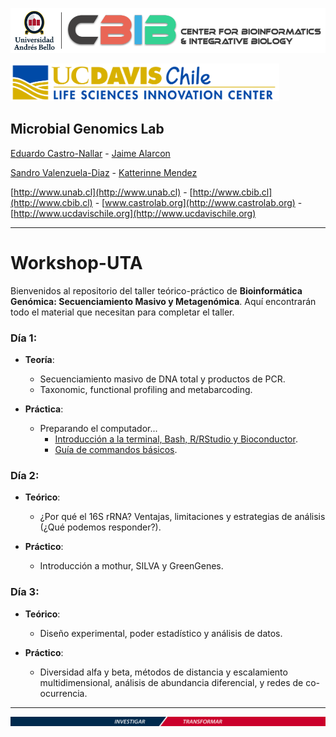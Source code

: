 ![UNAB_CBIB](https://github.com/microgenomics/Workshop-UTA/blob/master/images/logocbibhorizontal.png?raw=true)

<img src="https://github.com/microgenomics/Workshop-UTA/blob/master/images/UCDavisChile.jpg?raw=true" alt="alt text" width="430" height="60">

## Microbial Genomics Lab

[Eduardo Castro-Nallar](https://github.com/ecastron) - [Jaime Alarcon](https://github.com/jaimealarcon)

[Sandro Valenzuela-Diaz](https://github.com/Sanrrone) - [Katterinne Mendez](https://github.com/Katterinne)

[http://www.unab.cl](http://www.unab.cl) - [http://www.cbib.cl](http://www.cbib.cl) - [www.castrolab.org](http://www.castrolab.org) - [http://www.ucdavischile.org](http://www.ucdavischile.org)

---

# Workshop-UTA

Bienvenidos al repositorio del taller teórico-práctico de **Bioinformática Genómica: Secuenciamiento Masivo y Metagenómica**. Aquí encontrarán todo el material que necesitan para completar el taller.


### Día 1: 

+ **Teoría**: 
	+ Secuenciamiento masivo de DNA total y productos de PCR.
	+ Taxonomic, functional profiling and metabarcoding.

+ **Práctica**:
	+ Preparando el computador...
		+ [Introducción a la terminal, Bash, R/RStudio y Bioconductor](https://github.com/microgenomics/Workshop-UTA/blob/master/Dia1/Dia1_IntroShellBashR.md).
		+ [Guía de commandos básicos](https://github.com/microgenomics/Workshop-UTA/blob/master/Dia1/GuiaComandosBasicosTerminal.md).
 
### Día 2:

+ **Teórico**:
	+ ¿Por qué el 16S rRNA? Ventajas, limitaciones y estrategias de análisis (¿Qué podemos responder?).

+ **Práctico**:
	+ Introducción a mothur, SILVA y GreenGenes.

### Día 3:

+ **Teórico**:
	+ Diseño experimental, poder estadístico y análisis de datos.

+ **Práctico**:
	+ Diversidad alfa y beta, métodos de distancia y escalamiento multidimensional, análisis de abundancia diferencial, y redes de co-ocurrencia. 

---

![bot](https://github.com/microgenomics/Workshop-UTA/blob/master/images/huinchaunab.jpg?raw=true)
